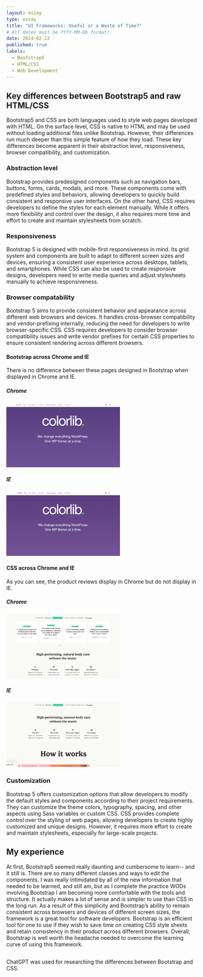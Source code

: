 ```yaml
---
layout: essay
type: essay
title: "UI Frameworks: Useful or a Waste of Time?"
# All dates must be YYYY-MM-DD format!
date: 2024-02-22
published: true
labels:
  - Bootstrap5
  - HTML/CSS
  - Web Development
---
```


## Key differences between Bootstrap5 and raw HTML/CSS

Bootstrap5 and CSS are both languages used to style web pages developed with HTML. On the surface level, CSS is native to HTML and may be used without loading additional files unlike Bootstrap. However, their differences run much deeper than this simple feature of how they load. These key differences become apparent in their abstraction level, responsiveness, browser compatibility, and customization.

### Abstraction level

Bootstrap provides predesigned components such as navigation bars, buttons, forms, cards, modals, and more. These components come with predefined styles and behaviors, allowing developers to quickly build consistent and responsive user interfaces. On the other hand, CSS requires developers to define the styles for each element manually. While it offers more flexibility and control over the design, it also requires more time and effort to create and maintain stylesheets from scratch.

### Responsiveness

Bootstrap 5 is designed with mobile-first responsiveness in mind. Its grid system and components are built to adapt to different screen sizes and devices, ensuring a consistent user experience across desktops, tablets, and smartphones. While CSS can also be used to create responsive designs, developers need to write media queries and adjust stylesheets manually to achieve responsiveness.

### Browser compatability

Bootstrap 5 aims to provide consistent behavior and appearance across different web browsers and devices. It handles cross-browser compatibility and vendor-prefixing internally, reducing the need for developers to write browser-specific CSS. CSS requires developers to consider browser compatibility issues and write vendor prefixes for certain CSS properties to ensure consistent rendering across different browsers.

#### Bootstrap across Chrome and IE
There is no difference between these pages designed in Bootstrap when displayed in Chrome and IE.

##### Chrome

<img width="300px" height="170px" class="rounded float-start pe-4" src="../img/frameworsk/colorlib_chrome.png">

##### IE

<img width="300px" height="170px" class="rounded float-start pe-4" src="../img/frameworsk/colorlib_IE.png">

#### CSS across Chrome and IE

As you can see, the product reviews display in Chrome but do not display in IE.

##### Chrome

<img width="300px" height="170px" class="rounded float-start pe-4" src="../img/frameworsk/wild_chrome.png">

##### IE

<img width="300px" height="170px" class="rounded float-start pe-4" src="../img/frameworsk/wild_IE.png">

### Customization

Bootstrap 5 offers customization options that allow developers to modify the default styles and components according to their project requirements. They can customize the theme colors, typography, spacing, and other aspects using Sass variables or custom CSS. CSS provides complete control over the styling of web pages, allowing developers to create highly customized and unique designs. However, it requires more effort to create and maintain stylesheets, especially for large-scale projects.

## My experience

At first, Bootstrap5 seemed really daunting and cumbersome to learn-- and it still is. There are so many different classes and ways to edit the components. I was really intimidated by all of the new information that needed to be learned, and still am, but as I complete the practice WODs involving Bootstrap I am becoming more comfortable with the tools and structure. It actually makes a lot of sense and is simpler to use than CSS in the long run. As a result of this simplicity and Bootstrap’s ability to remain consistent across browsers and devices of different screen sizes, the framework is a great tool for software developers. Bootstrap is an efficient tool for one to use if they wish to save time on creating CSS style sheets and retain consistency in their product across different browsers. Overall, Bootstrap is well worth the headache needed to overcome the learning curve of using this framework. 

##
ChatGPT was used for researching the differences between Bootstrap and CSS.
